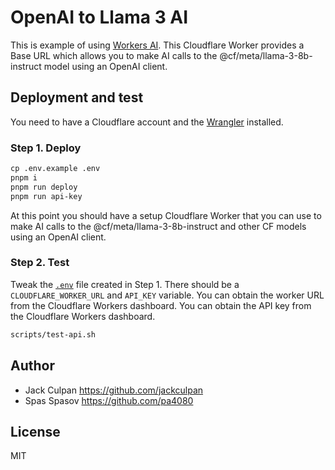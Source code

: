 # OpenAI to Llama 3 AI

This is example of using [Workers AI](https://developers.cloudflare.com/workers-ai/). This Cloudflare Worker provides a Base URL which allows you to make AI calls to the @cf/meta/llama-3-8b-instruct model using an OpenAI client.

## Deployment and test

You need to have a Cloudflare account and the [Wrangler](https://developers.cloudflare.com/workers/cli-wrangler/) installed.

### Step 1. Deploy

```txt
cp .env.example .env
pnpm i
pnpm run deploy
pnpm run api-key
```

At this point you should have a setup Cloudflare Worker that you can use to make AI calls to the @cf/meta/llama-3-8b-instruct and other CF models using an OpenAI client.

### Step 2. Test

Tweak the [`.env`](.env.example) file created in Step 1. There should be a `CLOUDFLARE_WORKER_URL` and `API_KEY` variable.
You can obtain the worker URL from the Cloudflare Workers dashboard. You can obtain the API key from the Cloudflare Workers dashboard.

```bash
scripts/test-api.sh
```

## Author

- Jack Culpan <https://github.com/jackculpan>
- Spas Spasov <https://github.com/pa4080>

## License

MIT
